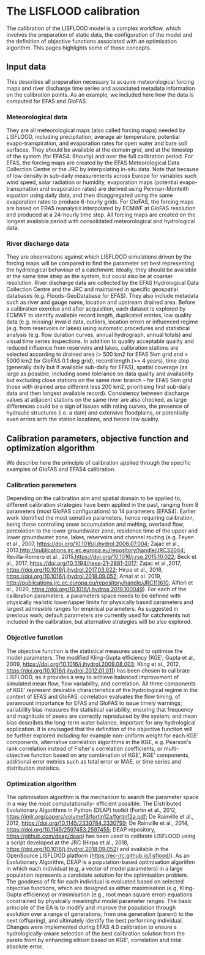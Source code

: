 # The LISFLOOD calibration
The calibration of the LISFLOOD model is a complex workflow, which involves the preparation of static data, the configuration of the model and the definition of objective functions associated with an optimisation algorithm. This pages highlights some of those concepts.

## Input data
This describes all preparation necessary to acquire meteorological forcing maps and river discharge time series and associated metadata information on the calibration points. As an example, we included here how the data is computed for EFAS and GloFAS.

### Meteorological data
They are all meteorological maps (also called forcing maps) needed by LISFLOOD, including precipitation, average air temperature, potential evapo-transpiration, and evaporation rates for open water and bare soil surfaces. They should be available at the domain grid, and at the timestep of the system (for EFAS4: 6hourly) and over the full calibration period. For EFAS, the forcing maps are created by the EFAS Meteorological Data Collection Centre or the JRC by interpolating in-situ data. Note that because of low density in sub-daily measurements across Europe for variables such wind speed, solar radiation or humidity, evaporation maps (potential evapo-transpiration and evaporation rates) are derived using Penman-Monteith equation using daily data, and then disaggregated using the same evaporation rates to produce 6-hourly grids. For GloFAS, the forcing maps are based on ERA5 reanalysis interpolated by ECMWF at GloFAS resolution and produced at a 24-hourly time step. All forcing maps are created on the longest available period with consolidated meteorological and hydrological data.

### River discharge data
They are observations against which LISFLOOD simulations driven by the forcing maps will be compared to find the parameter set best representing the hydrological behaviour of a catchment.  Ideally, they should be available at the same time strep as the system, but could also be at coarser resolution. River discharge data are collected by the EFAS Hydrological Data Collection Centre and the JRC and maintained in specific geospatial databases (e.g. Floods-GeoDatabase for EFAS). They also include metadata such as river and gauge name, location and upstream drained area. Before a calibration exercise and after acquisition, each dataset is explored by ECMWF to identify available record length, duplicated entries, low quality data (e.g. missing/ invalid data, outliers, location error) or influenced regime (e.g. from reservoirs or lakes) using automatic procedures and statistical analysis (e.g. flow duration curves, annual hydrograph, annual totals) and visual time series inspections. In addition to quality acceptable quality and reduced influence from reservoirs and lakes, calibration stations are selected according to drained area (> 500 km2 for EFAS 5km grid and > 5000 km2 for GloFAS 0.1 deg grid), record length (>= 4 years), time step (generally daily but if available sub-daily for EFAS), spatial coverage (as large as possible, including some tolerance on data quality and availability but excluding close stations on the same river branch - for EFAS 5km grid those with drained area different less 200 km2, prioritising first sub-daily data and then longest available record). Consistency between discharge values at adjacent stations on the same river are also checked, as large differences could be a sign of issues with rating curves, the presence of hydraulic structures (i.e. a dam) and extensive floodplains, or potentially even errors with the station locations, and hence low quality.

## Calibration parameters, objective function and optimization algorithm
We describe here the principle of calibration applied through the specific examples of GloFAS and EFAS4 calibration.

### Calibration parameters
Depending on the calibration aim and spatial domain to be applied to, different calibration strategies have been applied in the past, ranging from 8 parameters (most GloFAS configurations) to 14 parameters (EFAS4).
Earlier work identified the most sensitive parameters, hence requiring calibration, being those controlling snow accumulation and melting, overland flow, percolation to the lower groundwater zone, residence time of the upper and lower groundwater zone, lakes, reservoirs and channel routing (e.g. Feyen et al., 2007, https://doi.org/10.1016/j.jhydrol.2006.07.004; Zajac et al., 2013,http://publications.jrc.ec.europa.eu/repository/handle/JRC32044; Revilla-Romero et al., 2015,https://doi.org/10.1016/j.rse.2015.10.022; Beck et al., 2017, https://doi.org/10.5194/hess-21-2881-2017; Zajac et al.,2017, https://doi.org/10.1016/j.jhydrol.2017.03.022; Hirpa et al., 2018, https://doi.org/10.1016/j.jhydrol.2018.09.052; Arnal at al. 2019, http://publications.jrc.ec.europa.eu/repository/handle/JRC111610; Alfieri et al., 2020, https://doi.org/10.1016/j.hydroa.2019.100049). 
For each of the calibration parameters, a parameters space needs to be defined with physically realistic lower/upper limits for physically based parameters and largest admissible ranges for empirical parameters. As suggested in previous work, default parameters are currently used for catchments not included in the calibration, but alternative strategies will be also explored.

### Objective function
The objective function is the statistical measures used to optimise the model parameters. The modified Kling-Gupta efficiency (KGE’; Gupta et al., 2009, https://doi.org/10.1016/j.jhydrol.2009.08.003; Kling et al., 2012, https://doi.org/10.1016/j.jhydrol.2012.01.011) has been chosen to calibrate LISFLOOD, as it provides a way to achieve balanced improvement of simulated mean flow, flow variability, and correlation. All three components of KGE’ represent desirable characteristics of the hydrological regime in the context of EFAS and GloFAS: correlation evaluates the flow timing, of paramount importance for EFAS and GloFAS to issue timely warnings; variability bias measures the statistical variability, ensuring that frequency and magnitude of peaks are correctly reproduced by the system; and mean bias describes the long-term water balance, important for any hydrological application. It is envisaged that the definition of the objective function will be further explored including for example non-uniform weight for each KGE' components, alternative correlation algorithms in the KGE, e.g. Pearson's rank correlation instead of Fisher's correlation coefficients, or multi-objective function based on any combination of KGE', KGE' components, additional error metrics such as total error or MAE, or time series and distribution statistics.

### Optimization algorithm
The optimisation algorithm is the mechanism to search the parameter space in a way the most computationally- efficient possible. The Distributed Evolutionary Algorithms in Python (DEAP) toolkit (Fortin et al., 2012, https://jmlr.org/papers/volume13/fortin12a/fortin12a.pdf; De Rainville et al., 2012, https://doi.org/10.1145/2330784.2330799; De Rainville et al., 2014, https://doi.org/10.1145/2597453.2597455; DEAP repository, https://github.com/deap/deap) has been used to calibrate LISFLOOD using a script developed at the JRC (Hirpa et al., 2018, https://doi.org/10.1016/j.jhydrol.2018.09.052) and available in the OpenSource LISFLOOD platform (https://ec-jrc.github.io/lisflood/). As an Evolutionary Algorithm, DEAP is a population-based optimisation algorithm in which each individual (e.g, a vector of model parameters) in a large population represents a candidate solution for the optimisation problem. The goodness of fit for each individual is evaluated based on selected objective functions, which are designed as either maximisation (e.g, Kling-Gupta efficiency) or minimisation (e.g., root mean square error) equations constrained by physically meaningful model parameter ranges. The basic principle of the EA is to modify and improve the population through evolution over a range of generations, from one generation (parent) to the next (offspring), and ultimately identify the best performing individual. Changes were implemented during EFAS 4.0 calibration to ensure a hydrologically-aware selection of the best calibration solution from the pareto front by enhancing elitism based on KGE', correlation and total absolute error.
